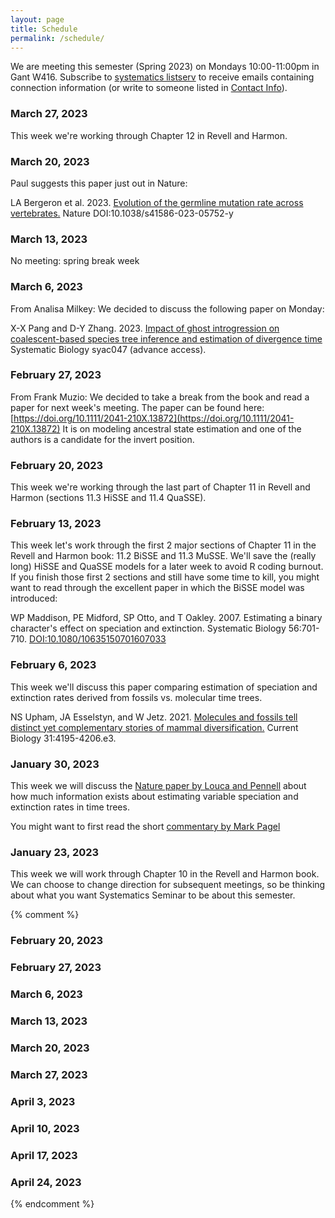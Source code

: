 ```yaml
---
layout: page
title: Schedule
permalink: /schedule/
---
```


We are meeting this semester (Spring 2023) on Mondays 10:00-11:00pm in Gant W416. Subscribe to [systematics listserv](/systseminar/listserv/) to receive emails containing connection information (or write to someone listed in [Contact Info](/systseminar/contact-info/)).

### March 27, 2023

This week we're working through Chapter 12 in Revell and Harmon.  

### March 20, 2023

Paul suggests this paper just out in Nature:

LA Bergeron et al. 2023. [Evolution of the germline mutation rate across vertebrates.](https://doi.org/10.1038/s41586-023-05752-y) Nature DOI:10.1038/s41586-023-05752-y

### March 13, 2023

No meeting: spring break week

### March 6, 2023

From Analisa Milkey: We decided to discuss the following paper on Monday:

X-X Pang and D-Y Zhang. 2023. [Impact of ghost introgression on coalescent-based species tree inference and estimation of divergence time](https://doi.org/10.1093/sysbio/syac047) Systematic Biology syac047 (advance access).

### February 27, 2023

From Frank Muzio: We decided to take a break from the book and read a paper for next week's meeting. The paper can be found here: [https://doi.org/10.1111/2041-210X.13872](https://doi.org/10.1111/2041-210X.13872)
It is on modeling ancestral state estimation and one of the authors is a candidate for the invert position. 

### February 20, 2023

This week we're working through the last part of Chapter 11 in Revell and Harmon (sections 11.3 HiSSE and 11.4 QuaSSE).

### February 13, 2023

This week let's work through the first 2 major sections of Chapter 11 in the Revell and Harmon book: 11.2 BiSSE and 11.3 MuSSE. We'll save the (really long) HiSSE and QuaSSE models for a later week to avoid R coding burnout. If you finish those first 2 sections and still have some time to kill, you might want to read through the excellent paper in which the BiSSE model was introduced:

WP Maddison, PE Midford, SP Otto, and T Oakley. 2007. Estimating a binary character's effect on speciation and extinction. Systematic Biology 56:701-710. [DOI:10.1080/10635150701607033](https://doi.org/10.1080/10635150701607033)

### February 6, 2023

This week we'll discuss this paper comparing estimation of speciation and extinction rates derived from fossils vs. molecular time trees.
 
NS Upham, JA Esselstyn, and W Jetz. 2021. [Molecules and fossils tell distinct yet complementary stories of mammal diversification.](https://doi.org/10.1016/j.cub.2021.07.012) Current Biology 31:4195-4206.e3.

### January 30, 2023

This week we will discuss the [Nature paper by Louca and Pennell](https://www.nature.com/articles/s41586-020-2176-1) about how much information exists about estimating variable speciation and extinction rates in time trees.

You might want to first read the short [commentary by Mark Pagel](https://www.nature.com/articles/d41586-020-01021-4)

### January 23, 2023

This week we will work through Chapter 10 in the Revell and Harmon book. We can choose to change direction for subsequent meetings, so be thinking about what you want Systematics Seminar to be about this semester.

{% comment %}

### February 20, 2023

### February 27, 2023

### March 6, 2023

### March 13, 2023

### March 20, 2023

### March 27, 2023

### April 3, 2023

### April 10, 2023

### April 17, 2023

### April 24, 2023

{% endcomment %}
